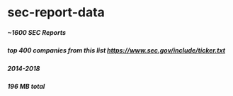 # sec-report-data
##### ~1600 SEC Reports
##### top 400 companies from this list https://www.sec.gov/include/ticker.txt
##### 2014-2018
##### 196 MB total
